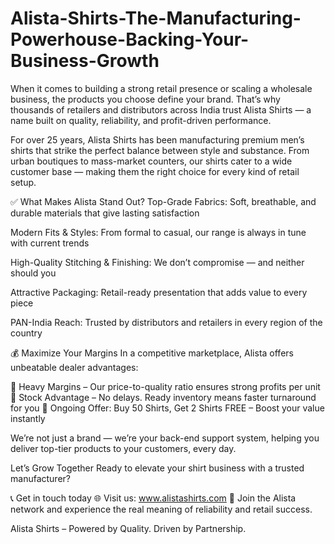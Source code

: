 # Alista-Shirts-The-Manufacturing-Powerhouse-Backing-Your-Business-Growth
When it comes to building a strong retail presence or scaling a wholesale business, the products you choose define your brand. That’s why thousands of retailers and distributors across India trust Alista Shirts — a name built on quality, reliability, and profit-driven performance.

For over 25 years, Alista Shirts has been manufacturing premium men’s shirts that strike the perfect balance between style and substance. From urban boutiques to mass-market counters, our shirts cater to a wide customer base — making them the right choice for every kind of retail setup.

✅ What Makes Alista Stand Out?
Top-Grade Fabrics: Soft, breathable, and durable materials that give lasting satisfaction

Modern Fits & Styles: From formal to casual, our range is always in tune with current trends

High-Quality Stitching & Finishing: We don’t compromise — and neither should you

Attractive Packaging: Retail-ready presentation that adds value to every piece

PAN-India Reach: Trusted by distributors and retailers in every region of the country

💰 Maximize Your Margins
In a competitive marketplace, Alista offers unbeatable dealer advantages:

🔹 Heavy Margins – Our price-to-quality ratio ensures strong profits per unit
🔹 Stock Advantage – No delays. Ready inventory means faster turnaround for you
🔹 Ongoing Offer: Buy 50 Shirts, Get 2 Shirts FREE – Boost your value instantly

We’re not just a brand — we’re your back-end support system, helping you deliver top-tier products to your customers, every day.

Let’s Grow Together
Ready to elevate your shirt business with a trusted manufacturer?

📞 Get in touch today
🌐 Visit us: www.alistashirts.com
📍 Join the Alista network and experience the real meaning of reliability and retail success.

Alista Shirts – Powered by Quality. Driven by Partnership.

